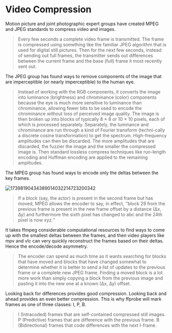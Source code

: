 # Video Compression

Motion picture and joint photographic expert groups have created MPEG and JPEG standards to compress video and images.

> Every few seconds a complete video frame is transmitted. The frame is compressed using something like the familiar JPEG algorithm that is used for digital still pictures. Then for the next few seconds, instead of sending out full frames, the transmitter sends out differences between the current frame and the base (full) frame it most recently sent out.

The JPEG group has found ways to remove components of the image that are imperceptible (or nearly imperceptible) to the human eye.

> Instead of working with the RGB components, it converts the image into luminance (brightness) and chrominance (color) components because the eye is much more sensitive to luminance than chrominance, allowing fewer bits to be used to encode the chrominance without loss of perceived image quality. The image is then broken up into blocks of typically 8 × 8 or 10 × 10 pixels, each of which is processed separately. Separately, the luminance and chrominance are run through a kind of Fourier transform (techni-cally a discrete cosine transformation) to get the spectrum. High-frequency amplitudes can then be discarded. The more amplitudes that are discarded, the fuzzier the image and the smaller the compressed image is. Then standard lossless compress techniques like run-length encoding and Huffman encoding are applied to the remaining amplitudes.

The MPEG group has found ways to encode only the deltas between the key frames.

![17398190434389014032214723200342](https://github.com/user-attachments/assets/856131e1-bfb5-4d7f-a325-f71280d94e54)

> If a block (say, the actor) is present in the second frame but has moved, MPEG allows the encoder to say, in effect, ‘‘block 29 from the previous frame is present in the new frame offset by a distance (∆x, ∆y) and furthermore the sixth pixel has changed to abc and the 24th pixel is now xyz.’’

It takes ffmpeg considerable computational resources to find ways to come up with the smallest deltas between the frames, and then video players like mpv and vlc can very quickly reconstruct the frames based on their deltas. Hence the encode/decode asymmetry.

> The encoder can spend as much time as it wants searching for blocks that have moved and blocks that have changed somewhat to determine whether it is better to send a list of updates to the previous frame or a complete new JPEG frame. Finding a moved block is a lot more work than simply copying a block from the previous image and pasting it into the new one at a known (∆x, ∆y) offset.

Looking back for differences provides good compression. Looking back and ahead provides an even better compression. This is why ffprobe will mark frames as one of three classes: I, P, B.

> I (Intracoded) frames that are self-contained compressed still images. P (Predictive) frames that are difference with the previous frame. B (Bidirectional) frames that code differences with the next I-frame.
